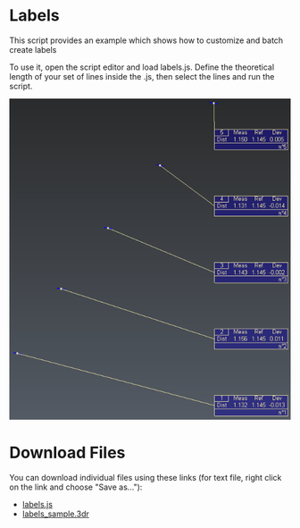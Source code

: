# Labels

This script provides an example which shows how to customize and batch create labels

To use it, open the script editor and load labels.js. Define the theoretical length of your set of lines inside the .js, then select the lines and run the script.  

![alt text](./Screenshot1.png "screenshot1")

# Download Files

You can download individual files using these links (for text file, right click on the link and choose "Save as..."):

- [labels.js](./labels.js)
- [labels_sample.3dr](./labels_sample.3dr)